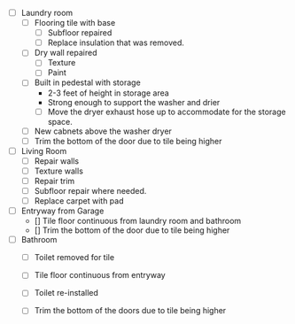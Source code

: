 - [ ] Laundry room
  - [ ] Flooring tile with base
    - [ ] Subfloor repaired
    - [ ] Replace insulation that was removed.
  - [ ] Dry wall repaired
    - [ ] Texture
    - [ ] Paint
  - [ ] Built in pedestal with storage
    -  2-3 feet of height in storage area
    -  Strong enough to support the washer and drier
    - [ ] Move the dryer exhaust hose up to accommodate for the storage space.
  - [ ] New cabnets above the washer dryer
  - [ ] Trim the bottom of the door due to tile being higher
- [ ] Living Room
  - [ ] Repair walls
  - [ ] Texture walls
  - [ ] Repair trim
  - [ ] Subfloor repair where needed.
  - [ ] Replace carpet with pad
- [ ] Entryway from Garage
	- [] Tile floor continuous from laundry room and bathroom
	- [] Trim the bottom of the door due to tile being higher
- [ ] Bathroom
	- [ ] Toilet removed for tile
	- [ ] Tile floor continuous from entryway
	- [ ] Toilet re-installed
	- [ ] Trim the bottom of the doors due to tile being higher
  
